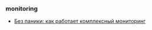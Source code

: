 ### monitoring
- [Без паники: как работает комплексный мониторинг](https://habr.com/ru/companies/rt-dc/articles/956768/)
